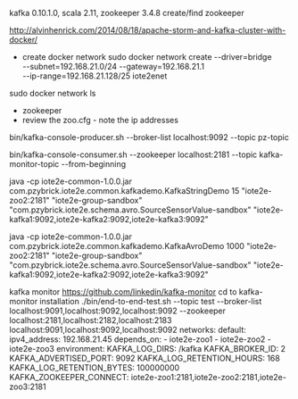 kafka 0.10.1.0, scala 2.11, zookeeper 3.4.8 
create/find zookeeper


http://alvinhenrick.com/2014/08/18/apache-storm-and-kafka-cluster-with-docker/

+ create docker network
sudo docker network create --driver=bridge \
--subnet=192.168.21.0/24 --gateway=192.168.21.1 \
--ip-range=192.168.21.128/25 iote2enet

sudo docker network ls

- zookeeper
 - review the zoo.cfg - note the ip addresses

bin/kafka-console-producer.sh --broker-list localhost:9092 --topic pz-topic 

bin/kafka-console-consumer.sh --zookeeper localhost:2181 --topic kafka-monitor-topic --from-beginning

java -cp iote2e-common-1.0.0.jar com.pzybrick.iote2e.common.kafkademo.KafkaStringDemo 15 "iote2e-zoo2:2181" "iote2e-group-sandbox" "com.pzybrick.iote2e.schema.avro.SourceSensorValue-sandbox" "iote2e-kafka1:9092,iote2e-kafka2:9092,iote2e-kafka3:9092"

java -cp iote2e-common-1.0.0.jar com.pzybrick.iote2e.common.kafkademo.KafkaAvroDemo 1000 "iote2e-zoo2:2181" "iote2e-group-sandbox" "com.pzybrick.iote2e.schema.avro.SourceSensorValue-sandbox" "iote2e-kafka1:9092,iote2e-kafka2:9092,iote2e-kafka3:9092"

kafka monitor
https://github.com/linkedin/kafka-monitor 
cd to kafka-monitor installation
./bin/end-to-end-test.sh --topic test --broker-list localhost:9091,localhost:9092,localhost:9092 --zookeeper localhost:2181,localhost:2182,localhost:2183
localhost:9091,localhost:9092,localhost:9092
    networks:
      default:
        ipv4_address: 192.168.21.45
    depends_on:
      - iote2e-zoo1
      - iote2e-zoo2
      - iote2e-zoo3
    environment:
      KAFKA_LOG_DIRS: /kafka
      KAFKA_BROKER_ID: 2
      KAFKA_ADVERTISED_PORT: 9092
      KAFKA_LOG_RETENTION_HOURS: 168
      KAFKA_LOG_RETENTION_BYTES: 100000000
      KAFKA_ZOOKEEPER_CONNECT: iote2e-zoo1:2181,iote2e-zoo2:2181,iote2e-zoo3:2181